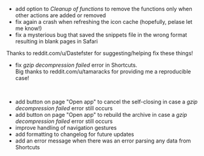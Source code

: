 * add option to _Cleanup of functions_ to remove the functions only when other actions are added or removed
* fix again a crash when refreshing the icon cache (hopefully, pelase let me know!)
* fix a mysterious bug that saved the snippets file in the wrong format resulting in blank pages in Safari

Thanks to reddit.com/u/Dastefster for suggesting/helping fix these things!

* fix _gzip decompression failed_ error in Shortcuts.  
Big thanks to reddit.com/u/tamaracks for providing me a reproducible case!

&nbsp;

* add button on page "Open app" to cancel the self-closing in case a _gzip decompression failed_ error still occurs
* add button on page "Open app" to rebuild the archive in case a _gzip decompression failed_ error still occurs
* improve handling of navigation gestures
* add formatting to changelog for future updates
* add an error message when there was an error parsing any data from Shortcuts
